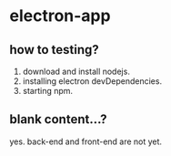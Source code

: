 # electron-app

## how to testing?
1. download and install nodejs.
2. installing electron devDependencies.
3. starting npm.

## blank content...?
yes. back-end and front-end are not yet.